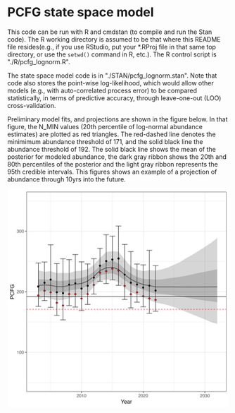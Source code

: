 # PCFG state space model
This code can be run with R and cmdstan (to compile and run the Stan code). The R working directory is assumed to be that where this README file resides(e.g., if you use RStudio, put your *.RProj file in that same top directory, or use the `setwd()` command in R, etc.). The R control script is "./R/pcfg_lognorm.R".

The state space model code is in "./STAN/pcfg_lognorm.stan". Note that code also stores the point-wise log-likelihood, which would allow other models (e.g., with auto-correlated process error) to be compared statistically, in terms of predictive accuracy, through leave-one-out (LOO) cross-validation. 

Preliminary model fits, and projections are shown in the figure below. In that figure, the N_MIN values (20th percentile of log-normal abundance estimates) are plotted as red triangles. The red-dashed line denotes the minimimum abundance threshold of 171, and the solid black line the abundance threshold of 192. The solid black line shows the mean of the posterior for modeled abundance, the dark gray ribbon shows the 20th and 80th percentiles of the posterior and the light gray ribbon represents the 95th credible intervals. This figures shows an example of a projection of abundance through 10yrs into the future.

![pcfg_lognorm](./img/pcfg_lognorm_Oct-16-24.png)  
